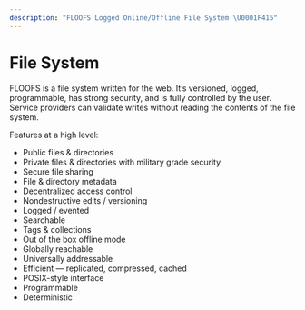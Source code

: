 ```yaml
---
description: "FLOOFS Logged Online/Offline File System \U0001F415"
---
```


# File System

FLOOFS is a file system written for the web. It’s versioned, logged, programmable, has strong security, and is fully controlled by the user. Service providers can validate writes without reading the contents of the file system.

Features at a high level:

* Public files & directories
* Private files & directories with military grade security
* Secure file sharing
* File & directory metadata
* Decentralized access control
* Nondestructive edits / versioning
* Logged / evented
* Searchable
* Tags & collections
* Out of the box offline mode
* Globally reachable
* Universally addressable
* Efficient — replicated, compressed, cached
* POSIX-style interface
* Programmable
* Deterministic

